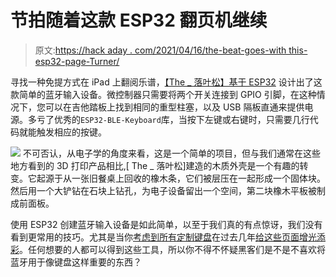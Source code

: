# 节拍随着这款 ESP32 翻页机继续

> 原文:[https://hack aday . com/2021/04/16/the-beat-goes-with this-esp32-page-Turner/](https://hackaday.com/2021/04/16/the-beat-goes-on-with-this-esp32-page-turner/)

寻找一种免提方式在 iPad 上翻阅乐谱，[【The _ 落叶松】基于 ESP32](https://www.reddit.com/r/esp32/comments/mniscy/esp32_bluetooth_page_turner_the_enclosure_is_made/) 设计出了这款简单的蓝牙输入设备。微控制器只需要将两个开关连接到 GPIO 引脚，在这种情况下，您可以在吉他踏板上找到相同的重型柱塞，以及 USB 隔板直通来提供电源。多亏了优秀的`ESP32-BLE-Keyboard`库，当按下左键或右键时，只需要几行代码就能触发相应的按键。

[![](../Images/546452010484d97a892d668a7196e4b3.png)](https://hackaday.com/wp-content/uploads/2021/04/esp32turner_detail.jpg) 不可否认，从电子学的角度来看，这是一个简单的项目，但与我们通常在这些地方看到的 3D 打印产品相比,[ The _ 落叶松]建造的木质外壳是一个有趣的转变。它起源于从一张旧餐桌上回收的橡木条，它们被层压在一起形成一个固体块。然后用一个大铲钻在石块上钻孔，为电子设备留出一个空间，第二块橡木平板被制成前面板。

使用 ESP32 创建蓝牙输入设备是如此简单，以至于我们真的有点惊讶，我们没有看到更常用的技巧。尤其是当你[考虑到所有定制键盘](https://hackaday.com/2020/09/21/custom-keyboard-goes-split-gets-thin-acquires-stained-wood/)在过去几年[给这些页面增光添彩](https://hackaday.com/2020/09/07/40-keyboard-build-is-100-open-source/)。任何想要的人都可以得到这些工具，所以你不得不怀疑黑客们是不是不喜欢将蓝牙用于像键盘这样重要的东西？